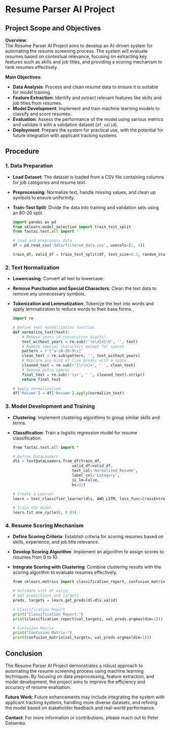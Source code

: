 # Resume Parser AI Project

## Project Scope and Objectives

**Overview**:  
The Resume Parser AI Project aims to develop an AI-driven system for automating the resume screening process. The system will evaluate resumes based on contextual relevance, focusing on extracting key features such as skills and job titles, and providing a scoring mechanism to rank resumes effectively.

**Main Objectives**:
- **Data Analysis**: Process and clean resume data to ensure it is suitable for model training.
- **Feature Extraction**: Identify and extract relevant features like skills and job titles from resumes.
- **Model Development**: Implement and train machine learning models to classify and score resumes.
- **Evaluation**: Assess the performance of the model using various metrics and validate it with a validation dataset (`df_valid`).
- **Deployment**: Prepare the system for practical use, with the potential for future integration with applicant tracking systems.

## Procedure

### 1. Data Preparation

- **Load Dataset**: The dataset is loaded from a CSV file containing columns for job categories and resume text.
- **Preprocessing**: Normalize text, handle missing values, and clean up symbols to ensure uniformity.
- **Train-Test Split**: Divide the data into training and validation sets using an 80-20 split.

    ```python
    import pandas as pd
    from sklearn.model_selection import train_test_split
    from fastai.text.all import *

    # Load and preprocess data
    df = pd.read_csv('data/filtered_data.csv', usecols=[1, 4])

    train_df, valid_df = train_test_split(df, test_size=0.2, random_state=42)
    ```

### 2. Text Normalization

- **Lowercasing**: Convert all text to lowercase.
- **Remove Punctuation and Special Characters**: Clean the text data to remove any unnecessary symbols.
- **Tokenization and Lemmatization**: Tokenize the text into words and apply lemmatization to reduce words to their base forms.

    ```python
    import re

    # Define text normalization function
    def normalize_text(text):
        # Remove years (4 consecutive digits)
        text_without_years = re.sub(r'\b\d{4}\b', '', text)
        # Remove special characters except for spaces
        pattern = r'[^a-zA-Z0-9\s]'
        clean_text = re.sub(pattern, '', text_without_years)
        # Replace any kind of line breaks with a space
        cleaned_text = re.sub(r'[\r\n]+', ' ', clean_text)
        # Remove extra spaces
        final_text = re.sub(r'\s+', ' ', cleaned_text).strip()
        return final_text

    # Apply normalization
    df['Resume'] = df['Resume'].apply(normalize_text)
    ```

### 3. Model Development and Training

- **Clustering**: Implement clustering algorithms to group similar skills and terms.
- **Classification**: Train a logistic regression model for resume classification.

    ```python
    from fastai.text.all import *

    # Define DataLoaders
    dls = TextDataLoaders.from_df(train_df,
                              valid_df=valid_df,
                              text_col='Normalized_Resume',
                              label_col='Category',
                              is_lm=False,
                              bs=32)

    # Create a Learner
    learn = text_classifier_learner(dls, AWD_LSTM, loss_func=CrossEntropyLossFlat(), metrics=[accuracy])

    # Train the model
    learn.fit_one_cycle(8, 0.03)
    ```

### 4. Resume Scoring Mechanism

- **Define Scoring Criteria**: Establish criteria for scoring resumes based on skills, experience, and job title relevance.
- **Develop Scoring Algorithm**: Implement an algorithm to assign scores to resumes from 0 to 10.
- **Integrate Scoring with Clustering**: Combine clustering results with the scoring algorithm to evaluate resumes effectively.

    ```python
    from sklearn.metrics import classification_report, confusion_matrix

    # Validate with df_valid
    # Get predictions and targets
    preds, targets = learn.get_preds(dl=dls.valid)

    # Classification Report
    print("Classification Report:")
    print(classification_report(val_targets, val_preds.argmax(dim=1)))

    # Confusion Matrix
    print("Confusion Matrix:")
    print(confusion_matrix(val_targets, val_preds.argmax(dim=1)))
    ```

## Conclusion

The Resume Parser AI Project demonstrates a robust approach to automating the resume screening process using machine learning techniques. By focusing on data preprocessing, feature extraction, and model development, the project aims to improve the efficiency and accuracy of resume evaluation.

**Future Work**: Future enhancements may include integrating the system with applicant tracking systems, handling more diverse datasets, and refining the model based on stakeholder feedback and real-world performance.

**Contact**: For more information or contributions, please reach out to Peter Datsenko.
